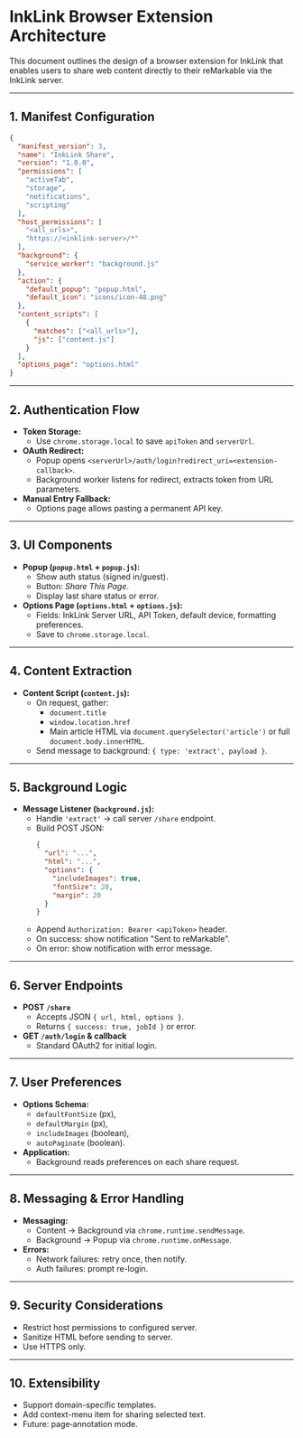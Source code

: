 # InkLink Browser Extension Architecture

This document outlines the design of a browser extension for InkLink that enables users to share web content directly to their reMarkable via the InkLink server.

---

## 1. Manifest Configuration

```json
{
  "manifest_version": 3,
  "name": "InkLink Share",
  "version": "1.0.0",
  "permissions": [
    "activeTab",
    "storage",
    "notifications",
    "scripting"
  ],
  "host_permissions": [
    "<all_urls>",
    "https://<inklink-server>/*"
  ],
  "background": {
    "service_worker": "background.js"
  },
  "action": {
    "default_popup": "popup.html",
    "default_icon": "icons/icon-48.png"
  },
  "content_scripts": [
    {
      "matches": ["<all_urls>"],
      "js": ["content.js"]
    }
  ],
  "options_page": "options.html"
}
```

---

## 2. Authentication Flow

- **Token Storage:**  
  - Use `chrome.storage.local` to save `apiToken` and `serverUrl`.  
- **OAuth Redirect:**  
  - Popup opens `<serverUrl>/auth/login?redirect_uri=<extension-callback>`.  
  - Background worker listens for redirect, extracts token from URL parameters.  
- **Manual Entry Fallback:**  
  - Options page allows pasting a permanent API key.

---

## 3. UI Components

- **Popup (`popup.html` + `popup.js`):**  
  - Show auth status (signed in/guest).  
  - Button: _Share This Page_.  
  - Display last share status or error.  
- **Options Page (`options.html` + `options.js`):**  
  - Fields: InkLink Server URL, API Token, default device, formatting preferences.  
  - Save to `chrome.storage.local`.

---

## 4. Content Extraction

- **Content Script (`content.js`):**  
  - On request, gather:  
    - `document.title`  
    - `window.location.href`  
    - Main article HTML via `document.querySelector('article')` or full `document.body.innerHTML`.  
  - Send message to background: `{ type: 'extract', payload }`.

---

## 5. Background Logic

- **Message Listener (`background.js`):**  
  - Handle `'extract'` → call server `/share` endpoint.  
  - Build POST JSON:  
    ```json
    {
      "url": "...",
      "html": "...",
      "options": {
        "includeImages": true,
        "fontSize": 20,
        "margin": 20
      }
    }
    ```
  - Append `Authorization: Bearer <apiToken>` header.  
  - On success: show notification "Sent to reMarkable".  
  - On error: show notification with error message.

---

## 6. Server Endpoints

- **POST `/share`**  
  - Accepts JSON `{ url, html, options }`.  
  - Returns `{ success: true, jobId }` or error.  
- **GET `/auth/login` & callback**  
  - Standard OAuth2 for initial login.

---

## 7. User Preferences

- **Options Schema:**  
  - `defaultFontSize` (px),  
  - `defaultMargin` (px),  
  - `includeImages` (boolean),  
  - `autoPaginate` (boolean).  
- **Application:**  
  - Background reads preferences on each share request.

---

## 8. Messaging & Error Handling

- **Messaging:**  
  - Content → Background via `chrome.runtime.sendMessage`.  
  - Background → Popup via `chrome.runtime.onMessage`.  
- **Errors:**  
  - Network failures: retry once, then notify.  
  - Auth failures: prompt re-login.

---

## 9. Security Considerations

- Restrict host permissions to configured server.  
- Sanitize HTML before sending to server.  
- Use HTTPS only.

---

## 10. Extensibility

- Support domain-specific templates.  
- Add context-menu item for sharing selected text.  
- Future: page‑annotation mode.
